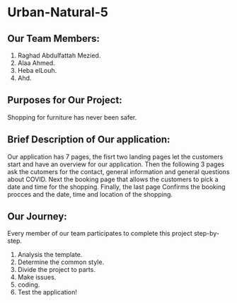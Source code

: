 # Urban-Natural-5
## Our Team Members:

1. Raghad Abdulfattah Mezied.
2. Alaa Ahmed.
3. Heba elLouh.
4. Ahd.

## Purposes for Our Project:
Shopping for furniture has never been safer.

## Brief Description of Our application:

Our application has 7 pages, the fisrt two landing pages let the customers start and have an overview for our application.
Then the following 3 pages ask the cutomers for the contact, general information and general questions about COVID.
Next the booking page that allows the customers to pick a date and time for the shopping.
Finally, the last page Confirms the booking procces and the date, time and location of the shopping.

## Our Journey:

Every member of our team participates to complete this project step-by-step.

1. Analysis the template.
4. Determine the common style.
5. Divide the project to parts.
6. Make issues.
7. coding.
8. Test the application!